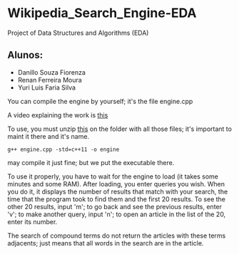 # Wikipedia_Search_Engine-EDA
Project of Data Structures and Algorithms (EDA)

## Alunos:
* Danillo Souza Fiorenza
* Renan Ferreira Moura
* Yuri Luis Faria Silva

You can compile the engine by yourself; it's the file engine.cpp

A video explaining the work is [this](https://youtu.be/Oe5BwuJcyUU)

To use, you must unzip [this](https://drive.google.com/open?id=1KO26qevOJV0zXWZuFsWTu5Gd8jL8vuLm) on the folder with all those files; it's important to maint it there and it's name.

```
g++ engine.cpp -std=c++11 -o engine
```
may compile it just fine; but we put the executable there.

To use it properly, you have to wait for the engine to load (it takes some minutes and some RAM).
After loading, you enter queries you wish. When you do it, it displays the number of results that match with your search, the time that the program took to find them and the first 20 results. To see the other 20 results, input 'm'; to go back and see the previous results, enter 'v'; to make another query, input 'n'; to open an article in the list of the 20, enter its number.

The search of compound terms do not return the articles with these terms adjacents; just means that all words in the search are in the article.
